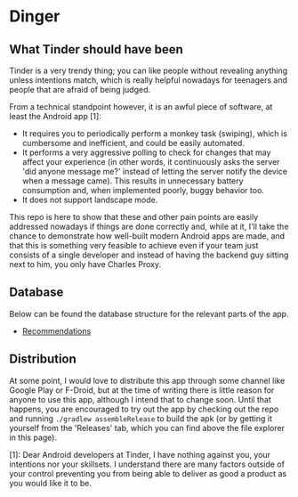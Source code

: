 # Dinger
## What Tinder should have been

Tinder is a very trendy thing; you can like people without revealing anything unless intentions match, which is really helpful nowadays for teenagers and people that are afraid of being judged.

From a technical standpoint however, it is an awful piece of software, at least the Android app [1]:
* It requires you to periodically perform a monkey task (swiping), which is cumbersome and inefficient, and could be easily automated.
* It performs a very aggressive polling to check for changes that may affect your experience (in other words, it continuously asks the server 'did anyone message me?' instead of letting the server notify the device when a message came). This results in unnecessary battery consumption and, when implemented poorly, buggy behavior too.
* It does not support landscape mode.

This repo is here to show that these and other pain points are easily addressed nowadays if things are done correctly and, while at it, I'll take the chance to demonstrate how well-built modern Android apps are made, and that this is something very feasible to achieve even if your team just consists of a single developer and instead of having the backend guy sitting next to him, you only have Charles Proxy.

## Database

Below can be found the database structure for the relevant parts of the app.
* [Recommendations](assets/db/data.database.AppDatabase/1.json "Database Schema: Recommendations")

## Distribution

At some point, I would love to distribute this app through some channel like Google Play or F-Droid, but at the time of writing there is little reason for anyone to use this app, although I intend that to change soon.
Until that happens, you are encouraged to try out the app by checking out the repo and running `./gradlew assembleRelease` to build the apk (or by getting it yourself from the 'Releases' tab, which you can find above the file explorer in this page).

[1]: Dear Android developers at Tinder, I have nothing against you, your intentions nor your skillsets. I understand there are many factors outside of your control preventing you from being able to deliver as good a product as you would like it to be.
